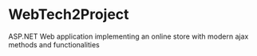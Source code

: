 # WebTech2Project
ASP.NET Web application implementing an online store with modern ajax methods and functionalities
